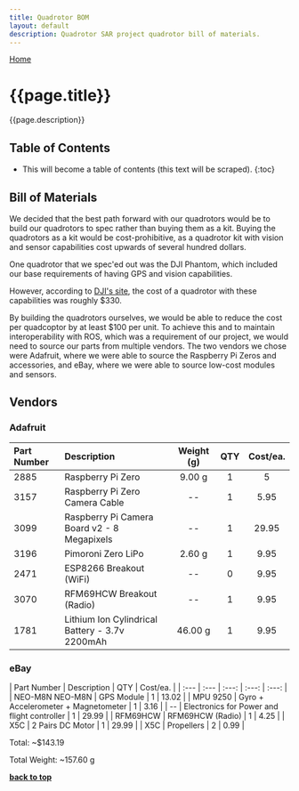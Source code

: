 ```yaml
---
title: Quadrotor BOM
layout: default
description: Quadrotor SAR project quadrotor bill of materials.
---
```


[Home](https://ece595project.github.io/quadrotor/)

# {{page.title}}

{{page.description}}

## Table of Contents

* This will become a table of contents (this text will be scraped).
{:toc}

## Bill of Materials

We decided that the best path forward with our quadrotors would be to build our quadrotors to spec rather than buying them as a kit. Buying the quadrotors as a kit would be cost-prohibitive, as a quadrotor kit with vision and sensor capabilities cost upwards of several hundred dollars.

One quadrotor that we spec'ed out was the DJI Phantom, which included our base requirements of having GPS and vision capabilities.

However, according to [DJI's site](http://store.dji.com), the cost of a quadrotor with these capabilities was roughly $330.

By building the quadrotors ourselves, we would be able to reduce the cost per quadcoptor by at least $100 per unit. To achieve this and to maintain interoperability with ROS, which was a requirement of our project, we would need to source our parts from multiple vendors. The two vendors we chose were Adafruit, where we were able to source the Raspberry Pi Zeros and accessories, and eBay, where we were able to source low-cost modules and sensors.

## Vendors


### Adafruit
| Part Number | Description | Weight (g) | QTY | Cost/ea. |
| :--- | :--- | :---: | :---: | :---: |
| 2885 | Raspberry Pi Zero | 9.00 g | 1 | 5 |
| 3157 | Raspberry Pi Zero Camera Cable | -- | 1 | 5.95 |
| 3099 | Raspberry Pi Camera Board v2 - 8 Megapixels | -- | 1 | 29.95 |
| 3196 | Pimoroni Zero LiPo | 2.60 g | 1 | 9.95 |
| 2471 | ESP8266 Breakout (WiFi) | -- | 0 | 9.95 |
| 3070 | RFM69HCW Breakout (Radio) | -- | 1 | 9.95 |
| 1781 | Lithium Ion Cylindrical Battery - 3.7v 2200mAh | 46.00 g | 1 | 9.95 |

### eBay


| Part Number | Description | QTY | Cost/ea. |
| :--- | :--- | :---: | :---: | :---: |
| NEO-M8N NEO-M8N | GPS Module | 1 | 13.02 |
| MPU 9250 | Gyro + Accelerometer + Magnetometer | 1 | 3.16 |
| -- | Electronics for Power and flight controller | 1 | 29.99 |
| RFM69HCW | RFM69HCW (Radio) | 1 | 4.25 |
| X5C | 2 Pairs DC Motor | 1 | 29.99 |
| X5C | Propellers | 2 | 0.99 |


Total:
~$143.19

Total Weight:
~157.60 g

**[back to top](#table-of-contents)**

